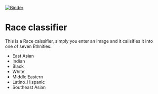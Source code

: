 [![Binder](https://mybinder.org/badge_logo.svg)](https://mybinder.org/v2/gh/BodaSadalla98/FastAi-C1/HEAD?urlpath=%2Fvoila%2Frender%2FRace-classifier-voila.ipynb)

# Race classifier 
This is a Race calssifier, simply you enter an image and it callsifies it into one of seven Ethnities:
 - East Asian
 - Indian 
 - Black
 - White' 
 - Middle Eastern
 - Latino_Hispanic 
 - Southeast Asian